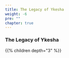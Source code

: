 ```yaml
---
title: The Legacy of Ykesha
weight: -6
pre: ""
chapter: true
---
```


### The Legacy of Ykesha

{{% children depth="3" %}}